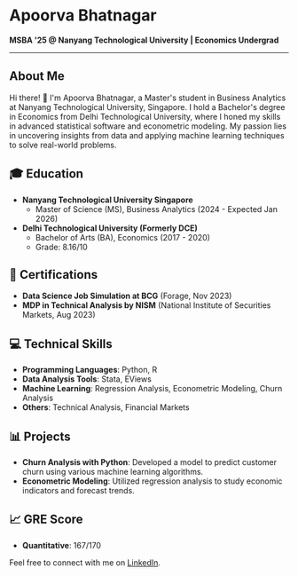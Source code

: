 # Apoorva Bhatnagar

**MSBA '25 @ Nanyang Technological University | Economics Undergrad**

---

## About Me

Hi there! 👋 I'm Apoorva Bhatnagar, a Master's student in Business Analytics at Nanyang Technological University, Singapore. I hold a Bachelor's degree in Economics from Delhi Technological University, where I honed my skills in advanced statistical software and econometric modeling. My passion lies in uncovering insights from data and applying machine learning techniques to solve real-world problems.

## 🎓 Education
- **Nanyang Technological University Singapore**
  - Master of Science (MS), Business Analytics (2024 - Expected Jan 2026)
- **Delhi Technological University (Formerly DCE)**
  - Bachelor of Arts (BA), Economics (2017 - 2020)
  - Grade: 8.16/10

## 📜 Certifications
- **Data Science Job Simulation at BCG** (Forage, Nov 2023)
- **MDP in Technical Analysis by NISM** (National Institute of Securities Markets, Aug 2023)

## 💻 Technical Skills
- **Programming Languages**: Python, R
- **Data Analysis Tools**: Stata, EViews
- **Machine Learning**: Regression Analysis, Econometric Modeling, Churn Analysis
- **Others**: Technical Analysis, Financial Markets

## 📊 Projects
- **Churn Analysis with Python**: Developed a model to predict customer churn using various machine learning algorithms.
- **Econometric Modeling**: Utilized regression analysis to study economic indicators and forecast trends.

## 📈 GRE Score
- **Quantitative**: 167/170


Feel free to connect with me on [LinkedIn](https://www.linkedin.com/in/apoorva-bhatnagar).
